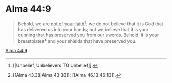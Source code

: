 # Alma 44:9

> Behold, we are <u>not of your faith</u>[^a]; we do not believe that it is God that has delivered us into your hands; but we believe that it is your cunning that has preserved you from our swords. Behold, it is your <u>breastplates</u>[^b] and your shields that have preserved you.

[Alma 44:9](https://www.churchofjesuschrist.org/study/scriptures/bofm/alma/44?lang=eng&id=p9#p9)


[^a]: [[Unbelief, Unbelievers|TG Unbelief]].  
[^b]: [[Alma 43.38|Alma 43:38]]; [[Alma 46.13|46:13]].  
